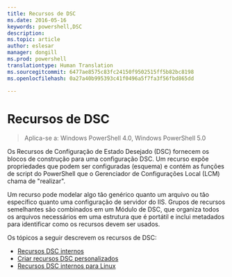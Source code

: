 ```yaml
---
title: Recursos de DSC
ms.date: 2016-05-16
keywords: powershell,DSC
description: 
ms.topic: article
author: eslesar
manager: dongill
ms.prod: powershell
translationtype: Human Translation
ms.sourcegitcommit: 6477ae8575c83fc24150f9502515ff5b82bc8198
ms.openlocfilehash: 0a27a40b995393c41f0496a5f7fa3f56fbd865dd

---
```


# Recursos de DSC

>Aplica-se a: Windows PowerShell 4.0, Windows PowerShell 5.0

Os Recursos de Configuração de Estado Desejado (DSC) fornecem os blocos de construção para uma configuração DSC. Um recurso expõe propriedades que podem ser configuradas (esquema) e contém as funções de script do PowerShell que o Gerenciador de Configurações Local (LCM) chama de "realizar".

Um recurso pode modelar algo tão genérico quanto um arquivo ou tão específico quanto uma configuração de servidor do IIS.  Grupos de recursos semelhantes são combinados em um Módulo de DSC, que organiza todos os arquivos necessários em uma estrutura que é portátil e inclui metadados para identificar como os recursos devem ser usados.  

Os tópicos a seguir descrevem os recursos de DSC:

- [Recursos DSC internos](builtInResource.md)
- [Criar recursos DSC personalizados](authoringResource.md)
- [Recursos DSC internos para Linux](lnxBuiltInResources.md)




<!--HONumber=Jun16_HO4-->


